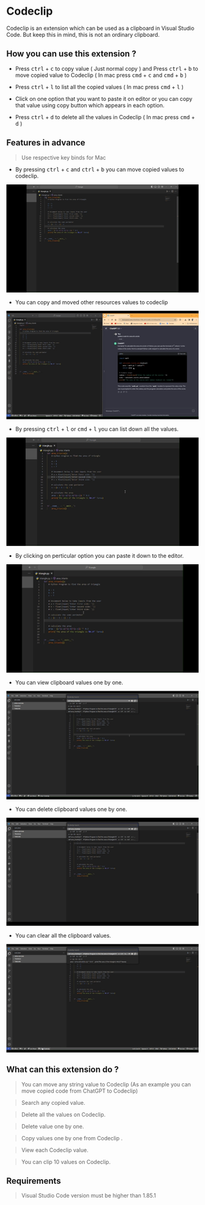 # Codeclip

Codeclip is an extension which can be used as a clipboard in Visual Studio Code. But keep this in mind, this is not an ordinary clipboard.

## How you can use this extension ?

- Press <kbd>ctrl</kbd> + <kbd>c</kbd> to copy value ( Just normal copy ) and Press <kbd>ctrl</kbd> + <kbd>b</kbd> to move copied value to Codeclip ( In mac press <kbd>cmd</kbd> + <kbd>c</kbd> and <kbd>cmd</kbd> + <kbd>b</kbd> )

- Press <kbd>ctrl</kbd> + <kbd>l</kbd> to list all the copied values ( In mac press <kbd>cmd</kbd> + <kbd>l</kbd> )

- Click on one option that you want to paste it on editor or you can copy that value using copy button which appears in each option.

- Press <kbd>ctrl</kbd> + <kbd>d</kbd> to delete all the values in Codeclip ( In mac press <kbd>cmd</kbd> + <kbd>d</kbd> )


## Features in advance

> Use respective key binds for Mac

- By pressing <kbd>ctrl</kbd> + <kbd>c</kbd> and <kbd>ctrl</kbd> + <kbd>b</kbd> you can move copied values to codeclip.

![Relative Image](images/readme_images/CTRL+B.gif)

- You can copy and moved other resources values to codeclip

![Relative Image](images/readme_images/COPY_GLOBAL.gif)

- By pressing <kbd>ctrl</kbd> + <kbd>l</kbd> or <kbd>cmd</kbd> + <kbd>l</kbd> you can list down all the values.

![Relative Image](images/readme_images/CTRL+L.gif)

- By clicking on perticular option you can paste it down to the editor.

![Relative Image](images/readme_images/PASTE_BY_CLICKING.gif)

- You can view clipboard values one by one.

![Relative Image](images/readme_images/VIEW_VALUES.gif)

- You can delete clipboard values one by one.

![Relative Image](images/readme_images/DELETE_VALUES.gif)

- You can clear all the clipboard values.

![Relative Image](images/readme_images/CLEAR_CLIPBOARD.gif)

## What can this extension do ?

> You can move any string value to Codeclip (As an example you can move copied code from ChatGPT to Codeclip)

> Search any copied value.

> Delete all the values on Codeclip.

> Delete value one by one.

> Copy values one by one from Codeclip .

> View each Codeclip value.

> You can clip 10 values on Codeclip.


## Requirements

> Visual Studio Code version must be higher than 1.85.1
